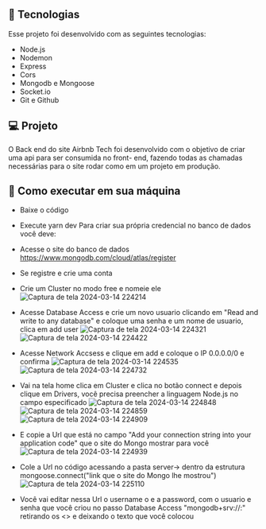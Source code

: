  ## 🚀 Tecnologias

Esse projeto foi desenvolvido com as seguintes tecnologias:

- Node.js
- Nodemon
- Express
- Cors
- Mongodb e Mongoose
- Socket.io
- Git e Github

## 💻 Projeto

O Back end do site Airbnb Tech foi desenvolvido com o objetivo de criar uma api para ser consumida no front- end, fazendo todas as chamadas necessárias para o site rodar como em um projeto em produção.

## 🔖 Como executar em sua máquina
- Baixe o código
- Execute yarn dev
  Para criar sua própria credencial no banco de dados você deve:
- Acesse o site do banco de dados https://www.mongodb.com/cloud/atlas/register
- Se registre e crie uma conta
- Crie um Cluster no modo free e nomeie ele
  ![Captura de tela 2024-03-14 224214](https://github.com/annamarcomini/backendAirbnTech/assets/116853315/15a03e06-2441-441f-afd1-638a2ccee982)
  
- Acesse Database Access e crie um novo usuario clicando em "Read and write to any database" e coloque uma senha e um nome de usuario, clica em add user
  ![Captura de tela 2024-03-14 224321](https://github.com/annamarcomini/backendAirbnTech/assets/116853315/551564c8-48ee-494f-8316-3b91c52d00bb)
![Captura de tela 2024-03-14 224422](https://github.com/annamarcomini/backendAirbnTech/assets/116853315/d5bdb4ed-e9fa-4e03-b92b-525384b2b63f)

- Acesse Network Accsess e clique em add e coloque o IP 0.0.0.0/0 e confirma
 ![Captura de tela 2024-03-14 224535](https://github.com/annamarcomini/backendAirbnTech/assets/116853315/35471928-0526-4dca-a324-face9d67cd6a)
![Captura de tela 2024-03-14 224732](https://github.com/annamarcomini/backendAirbnTech/assets/116853315/809dfc27-5637-457a-b664-12401c775b92)

- Vai na tela home clica em Cluster e clica no botão connect e depois clique em Drivers, você precisa preencher a linguagem Node.js no campo especificado
  ![Captura de tela 2024-03-14 224848](https://github.com/annamarcomini/backendAirbnTech/assets/116853315/23a6236f-b9a8-4d6e-8ef0-b64899644447)
![Captura de tela 2024-03-14 224859](https://github.com/annamarcomini/backendAirbnTech/assets/116853315/6f351751-8d10-4a16-857f-4e268dae41a5)
![Captura de tela 2024-03-14 224909](https://github.com/annamarcomini/backendAirbnTech/assets/116853315/bb0105ea-d68b-45ad-98c8-010bfc739040)

- E copie a Url que está no campo "Add your connection string into your application code" que o site do Mongo mostrar para você
  ![Captura de tela 2024-03-14 224939](https://github.com/annamarcomini/backendAirbnTech/assets/116853315/776d3e71-0c7a-420a-921b-6e522c774246)
  
- Cole a Url no código acessando a pasta server-> dentro da estrutura mongoose.connect("link que o site do Mongo lhe mostrou")
  ![Captura de tela 2024-03-14 225110](https://github.com/annamarcomini/backendAirbnTech/assets/116853315/a478207f-f321-4786-9940-eff858b09ee8)
  
- Você vai editar nessa Url o username o e a password, com o usuario e senha que você criou no passo Database Access "mongodb+srv://<username>:<password>" retirando os <> e deixando o texto que você colocou
  
